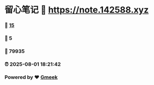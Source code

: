 # 留心笔记 :link: https://note.142588.xyz 
### :page_facing_up: [15](https://note.142588.xyz/tag.html) 
### :speech_balloon: 5 
### :hibiscus: 79935 
### :alarm_clock: 2025-08-01 18:21:42 
### Powered by :heart: [Gmeek](https://github.com/Meekdai/Gmeek)
